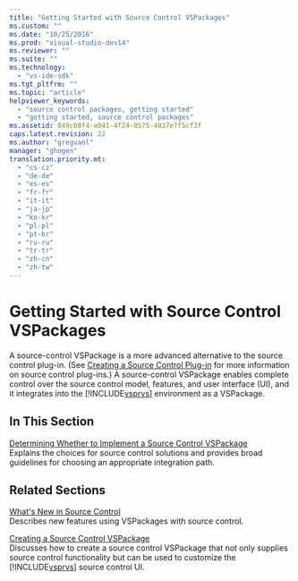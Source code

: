 ```yaml
---
title: "Getting Started with Source Control VSPackages"
ms.custom: ""
ms.date: "10/25/2016"
ms.prod: "visual-studio-dev14"
ms.reviewer: ""
ms.suite: ""
ms.technology: 
  - "vs-ide-sdk"
ms.tgt_pltfrm: ""
ms.topic: "article"
helpviewer_keywords: 
  - "source control packages, getting started"
  - "getting started, source control packages"
ms.assetid: 049c68f4-a041-4f24-8575-4837e7f5cf3f
caps.latest.revision: 22
ms.author: "gregvanl"
manager: "ghogen"
translation.priority.mt: 
  - "cs-cz"
  - "de-de"
  - "es-es"
  - "fr-fr"
  - "it-it"
  - "ja-jp"
  - "ko-kr"
  - "pl-pl"
  - "pt-br"
  - "ru-ru"
  - "tr-tr"
  - "zh-cn"
  - "zh-tw"
---
```

# Getting Started with Source Control VSPackages
A source-control VSPackage is a more advanced alternative to the source control plug-in. (See [Creating a Source Control Plug-in](../../extensibility/internals/creating-a-source-control-plug-in.md) for more information on source control plug-ins.) A source-control VSPackage enables complete control over the source control model, features, and user interface (UI), and it integrates into the [!INCLUDE[vsprvs](../../code-quality/includes/vsprvs_md.md)] environment as a VSPackage.  
  
## In This Section  
 [Determining Whether to Implement a Source Control VSPackage](../../extensibility/internals/determining-whether-to-implement-a-source-control-vspackage.md)  
 Explains the choices for source control solutions and provides broad guidelines for choosing an appropriate integration path.  
  
## Related Sections  
 [What's New in Source Control](../../extensibility/internals/what-s-new-in-source-control.md)  
 Describes new features using VSPackages with source control.  
  
 [Creating a Source Control VSPackage](../../extensibility/internals/creating-a-source-control-vspackage.md)  
 Discusses how to create a source control VSPackage that not only supplies source control functionality but can be used to customize the [!INCLUDE[vsprvs](../../code-quality/includes/vsprvs_md.md)] source control UI.